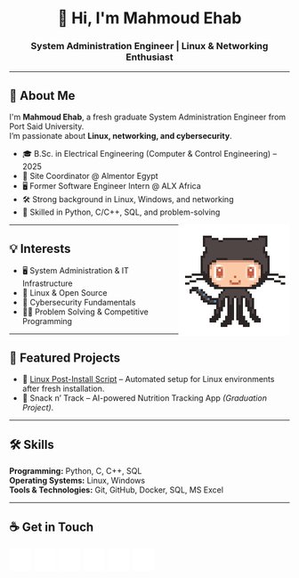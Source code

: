 <h1 align="center">👋 Hi, I'm Mahmoud Ehab</h1>
<h3 align="center">System Administration Engineer | Linux & Networking Enthusiast</h3>

---

## 🚀 About Me
I'm **Mahmoud Ehab**, a fresh graduate System Administration Engineer from Port Said University.  
I’m passionate about **Linux, networking, and cybersecurity**.  

- 🎓 B.Sc. in Electrical Engineering (Computer & Control Engineering) – 2025  
- 💼 Site Coordinator @ Almentor Egypt  
- 🖥️ Former Software Engineer Intern @ ALX Africa  
- 🛠️ Strong background in Linux, Windows, and networking
- 🧩 Skilled in Python, C/C++, SQL, and problem-solving  

<img align='right' src='https://github.com/AbuTaha7000D/AbuTaha7000D/blob/main/source/OctoCat.gif' width='200'>

---

## 💡 Interests
- 🖥️ System Administration & IT Infrastructure  
- 🐧 Linux & Open Source  
- 🔐 Cybersecurity Fundamentals  
- 👨‍💻 Problem Solving & Competitive Programming

---

## 📂 Featured Projects
- 🔧 [Linux Post-Install Script](https://github.com/AbuTaha7000D/linux-postinstall) – Automated setup for Linux environments after fresh installation.  
- 📱 Snack n’ Track – AI-powered Nutrition Tracking App *(Graduation Project)*.  

---

## 🛠️ Skills
**Programming:** Python, C, C++, SQL  
**Operating Systems:** Linux, Windows  
**Tools & Technologies:** Git, GitHub, Docker, SQL, MS Excel  

---

## ☕ Get in Touch
<p align="left">
<a href="https://linkedin.com/in/abutaha7000d" target="blank"><img src="/source/icons/linkedin.svg" height="40" /></a>
<a href="https://github.com/AbuTaha7000D" target="blank"><img src="/source/icons/github.svg" height="40" /></a>
<a href="https://facebook.com/abutaha7000d" target="blank"><img src="/source/icons/facebook.svg" height="40" /></a>
<a href="https://twitter.com/AbuTaha7000D" target="blank"><img src="/source/icons/twitter.svg" height="40" /></a>
<a href="mailto:eng.mahmoud.e.hussein@gmail.com" target="blank"><img src="/source/icons/gmail.svg" height="40" /></a>
<a href="https://t.me/AbuTaha7000D" target="blank"><img src="/source/icons/telegram.svg" height="40" /></a>
</p>

